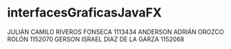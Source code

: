 # interfacesGraficasJavaFX
JULIÁN CAMILO RIVEROS FONSECA       1113434
ANDERSON ADRIÁN OROZCO ROLÓN        1152070
GERSON ISRAEL DIAZ DE LA GARZA      1152068
